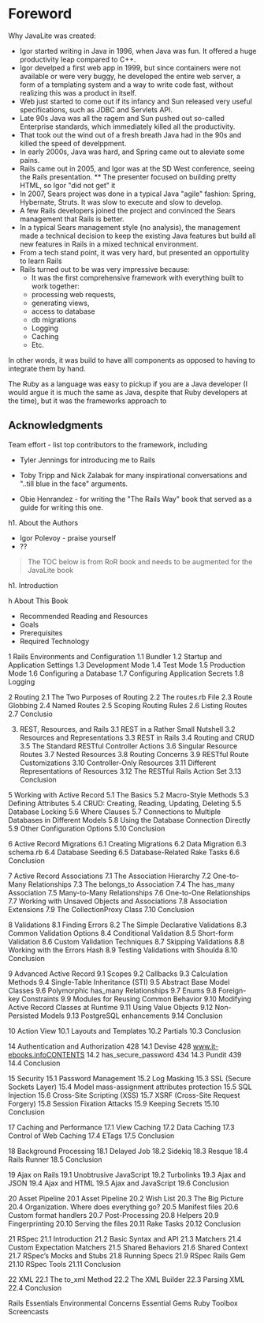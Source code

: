 # Foreword 

Why JavaLite was created: 

* Igor started writing in Java in 1996, when Java was fun. It offered a huge productivity leap compared to C++.
* Igor develped a first web app in 1999, but since containers were not available or were very buggy, he developed the entire web 
    server, a form of a templating system and a way to write code fast, without realizing this was a product in itself.
* Web just started to come out if its infancy and Sun released very useful specifications, such as JDBC and Servlets API. 
* Late 90s Java was all the ragem and Sun pushed out so-called Enterprise standards, which immediately killed all the productivity. 
* That took out the wind out of a fresh breath Java had in the 90s and killed the speed of develppment. 
* In early 2000s, Java was hard, and Spring came out to aleviate some pains. 
* Rails came out in 2005, and Igor was at the SD West conference, seeing the Rails presentation. 
** The presenter focused on building pretty HTML, so Igor "did not get" it
* In 2007, Sears project was done in a typical Java "agile" fashion: Spring, Hybernate, Struts. It was slow to execute and slow to develop. 
* A few Rails developers joined the project and convinced the Sears management that Rails is better.
* In a typical Sears management style (no analysis), the management made a technical decision to keep the existing Java features but build all new features in Rails in a mixed technical environment. 
* From a tech stand point, it was very hard, but presented an opportulity to learn Rails 
* Rails turned out to be was very impressive because: 
  * It was the first comprehensive framework with everything built to work together: 
  * processing web requests, 
  * generating views, 
  * access to database
  * db migrations
  * Logging
  * Caching
  * Etc.
  
In other words, it was build to have alll components as opposed to having to integrate them by hand. 

The Ruby as a language was easy to pickup if you are a Java developer (I would argue it is much the same as 
Java, despite that Ruby developers at the time), but it was the frameworks approach to 

## Acknowledgments 

Team effort - list top contributors to the framework, including 
* Tyler Jennings for introducing me to Rails 
* Toby Tripp and Nick Zalabak  for many inspirational conversations and "..till blue in the face" arguments.

* Obie Henrandez - for writing the "The Rails Way" book that served as a guide for writing this one. 

h1. About the Authors

* Igor Polevoy - praise yourself
* ??

> The TOC below is from RoR book  and needs to be augmented for the JavaLite book 
 


h1. Introduction 

h About This Book 
* Recommended Reading and Resources
* Goals 
* Prerequisites 
* Required Technology 

1 Rails Environments and Configuration
1.1 Bundler 
1.2 Startup and Application Settings
1.3 Development Mode
1.4 Test Mode
1.5 Production Mode
1.6 Configuring a Database
1.7 Configuring Application Secrets
1.8 Logging

2 Routing
2.1 The Two Purposes of Routing
2.2 The routes.rb File
2.3 Route Globbing
2.4 Named Routes
2.5 Scoping Routing Rules
2.6 Listing Routes
2.7 Conclusio

3. REST, Resources, and Rails
3.1 REST in a Rather Small Nutshell
3.2 Resources and Representations
3.3 REST in Rails
3.4 Routing and CRUD
3.5 The Standard RESTful Controller Actions
3.6 Singular Resource Routes
3.7 Nested Resources
3.8 Routing Concerns
3.9 RESTful Route Customizations
3.10 Controller-Only Resources
3.11 Different Representations of Resources
3.12 The RESTful Rails Action Set
3.13 Conclusion

5 Working with Active Record
5.1 The Basics
5.2 Macro-Style Methods
5.3 Defining Attributes
5.4 CRUD: Creating, Reading, Updating, Deleting
5.5 Database Locking
5.6 Where Clauses
5.7 Connections to Multiple Databases in Different Models
5.8 Using the Database Connection Directly
5.9 Other Configuration Options
5.10 Conclusion


6 Active Record Migrations
6.1 Creating Migrations
6.2 Data Migration
6.3 schema.rb
6.4 Database Seeding
6.5 Database-Related Rake Tasks
6.6 Conclusion


7 Active Record Associations
7.1 The Association Hierarchy
7.2 One-to-Many Relationships
7.3 The belongs_to Association
7.4 The has_many Association
7.5 Many-to-Many Relationships
7.6 One-to-One Relationships
7.7 Working with Unsaved Objects and Associations
7.8 Association Extensions
7.9 The CollectionProxy Class
7.10 Conclusion


8 Validations
8.1 Finding Errors
8.2 The Simple Declarative Validations
8.3 Common Validation Options
8.4 Conditional Validation
8.5 Short-form Validation
8.6 Custom Validation Techniques
8.7 Skipping Validations
8.8 Working with the Errors Hash
8.9 Testing Validations with Shoulda
8.10 Conclusion

9 Advanced Active Record
9.1 Scopes
9.2 Callbacks
9.3 Calculation Methods
9.4 Single-Table Inheritance (STI)
9.5 Abstract Base Model Classes
9.6 Polymorphic has_many Relationships
9.7 Enums
9.8 Foreign-key Constraints
9.9 Modules for Reusing Common Behavior
9.10 Modifying Active Record Classes at Runtime
9.11 Using Value Objects
9.12 Non-Persisted Models
9.13 PostgreSQL enhancements
9.14 Conclusion


10 Action View
10.1 Layouts and Templates
10.2 Partials
10.3 Conclusion


14 Authentication and Authorization 428
14.1 Devise 428
www.it-ebooks.infoCONTENTS
14.2 has_secure_password 434
14.3 Pundit 439
14.4 Conclusion


15 Security
15.1 Password Management
15.2 Log Masking
15.3 SSL (Secure Sockets Layer)
15.4 Model mass-assignment attributes protection
15.5 SQL Injection
15.6 Cross-Site Scripting (XSS)
15.7 XSRF (Cross-Site Request Forgery)
15.8 Session Fixation Attacks
15.9 Keeping Secrets
15.10 Conclusion


17 Caching and Performance
17.1 View Caching
17.2 Data Caching
17.3 Control of Web Caching
17.4 ETags
17.5 Conclusion


18 Background Processing
18.1 Delayed Job
18.2 Sidekiq
18.3 Resque
18.4 Rails Runner
18.5 Conclusion


19 Ajax on Rails
19.1 Unobtrusive JavaScript
19.2 Turbolinks
19.3 Ajax and JSON
19.4 Ajax and HTML
19.5 Ajax and JavaScript
19.6 Conclusion


20 Asset Pipeline
20.1 Asset Pipeline
20.2 Wish List
20.3 The Big Picture
20.4 Organization. Where does everything go?
20.5 Manifest files
20.6 Custom format handlers
20.7 Post-Processing
20.8 Helpers
20.9 Fingerprinting
20.10 Serving the files
20.11 Rake Tasks
20.12 Conclusion


21 RSpec
21.1 Introduction
21.2 Basic Syntax and API
21.3 Matchers
21.4 Custom Expectation Matchers
21.5 Shared Behaviors
21.6 Shared Context
21.7 RSpec’s Mocks and Stubs
21.8 Running Specs
21.9 RSpec Rails Gem
21.10 RSpec Tools
21.11 Conclusion


22 XML
22.1 The to_xml Method
22.2 The XML Builder
22.3 Parsing XML
22.4 Conclusion


Rails Essentials
Environmental Concerns
Essential Gems
Ruby Toolbox
Screencasts
